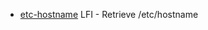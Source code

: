 
 - [etc-hostname](https://github.com/edoardottt/secfiles/blob/main/svg/etc-hostname) LFI - Retrieve /etc/hostname
